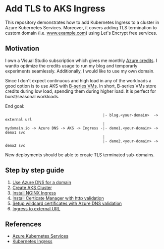 # Add TLS to AKS Ingress

This repository demonstrates how to add Kubernetes Ingress to a cluster in Azure Kubernetes Services. Moreover, it covers adding TLS termination to custom domain (i.e. www.example.com) using Let's Encrypt free services.

## Motivation

I own a Visual Studio subscription which gives me monthly [Azure credits](https://docs.microsoft.com/en-us/visualstudio/subscriptions/vs-azure). I wantto optimize the credits usage to run my blog and temporarly experiments seamlessly. Additionally, I would like to use my own domain.

Since I don't expect continuous and high load in any of the workloads a good option is to use AKS with [B-series VMs](https://docs.microsoft.com/en-us/azure/virtual-machines/windows/b-series-burstable). In short, B-series VMs store credits during low load, spending them during higher load. It is perfect for burst/seasonal workloads.

End goal:

```text
                                            |- blog.<your-domain>  -> external url
                                            |
mydomain.io -> Azure DNS -> AKS -> Ingress -|- demo1.<your-domain> -> demo1 svc
                                            |
                                            |- demo2.<your-domain> -> demo2 svc
```

New deployments should be able to create TLS terminated sub-domains.

## Step by step guide

1. [Use Azure DNS for a domain](./use-azure-dns-for-a-domain.md)
1. [Create AKS Cluster](./create-aks-cluster.md)
1. [Install NGINX Ingress](./install-nginx-ingress.md)
1. [Install Certicate Manager with http validation](./install-certicate-manager.md)
1. [Setup wildcard certificates with Azure DNS validation](./setup-wildcard-certificates-with-azure-dns.md)
1. [Ingress to external URL](./ingress-to-external-url.md)

## References

- [Azure Kubernetes Services](https://docs.microsoft.com/en-us/azure/aks/)
- [Kubernetes Ingress](https://kubernetes.io/docs/concepts/services-networking/ingress/)